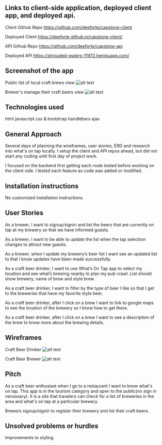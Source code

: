 ## Links to client-side application, deployed client app, and deployed api.

Client Github Repo https://github.com/deeforte/capstone-client

Deployed Client https://deeforte.github.io/capstone-client/

API Github Repo https://github.com/deeforte/capstone-api

Deployed API https://shrouded-waters-11972.herokuapp.com/

## Screenshot of the app

Public list of local craft brews view
![alt text](http://i.imgur.com/gJ2uuhG.png)

Brewer's manage their craft beers view
![alt text](http://i.imgur.com/cQHk8ku.png)


## Technologies used

html
javascript
css & bootstrap
handlebars
ajax

## General Approach

Several days of planning the wireframes, user stories, ERD and research into what's on tap locally.  I setup the client and API repos ahead, but did not start any coding until first day of project work.

I focused on the backend first getting each route tested before working on the client side.  I tested each feature as code was added or modified.

## Installation instructions

No customized installation instructions.

## User Stories

As a brewer, I want to signup/signin and list the beers that are currently on tap at my brewery so that we have informed guests.

As a brewer, I want to be able to update the list when the tap selection changes to attract new guests.

As a brewer, when I update my brewery’s beer list I want see an updated list to that I know updates have been made successfully.

As a craft beer drinker, I want to use What’s On Tap app to select my location and see what’s brewing nearby to plan my pub crawl.  List should show brewery, name of brew and style brew.

As a craft beer drinker, I want to filter by the type of beer I like so that I get to the breweries that have my favorite style beer.

As a craft beer drinker, after I click on a brew I want to link to google maps to see the location of the brewery so I know how to get there.

As a craft beer drinker, after I click on a brew I want to see a description of the brew to know more about the brewing details.


## Wireframes

Craft Beer Drinker
![alt text](http://i.imgur.com/1ejt5y5.jpg)

Craft Beer Brewer
![alt text](http://i.imgur.com/Ss2Wm0K.jpg)


## Pitch

As a craft beer enthusiast when I go to a restaurant I want to know what's on tap.  This app is in the tourism category and open to the public(no sign in necessary).   It is a site that travelers can check for a list of breweries in the area and what's on tap at a particular brewery.

Brewers signup/signin to register their brewery and list their craft beers.


## Unsolved problems or hurdles

Improvements to styling.
